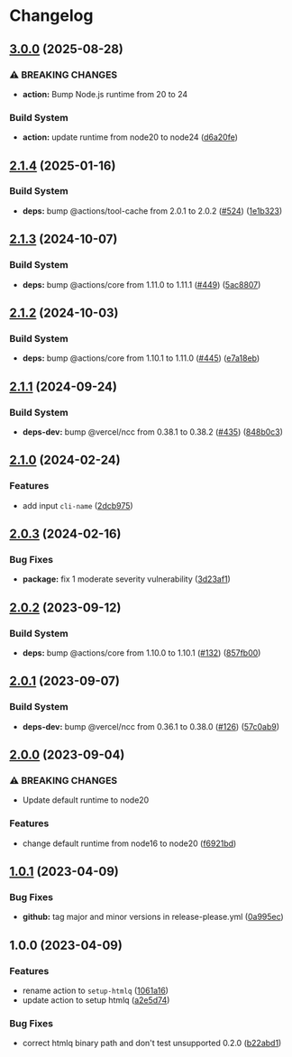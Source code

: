 # Changelog

## [3.0.0](https://github.com/remarkablemark/setup-htmlq/compare/v2.1.4...v3.0.0) (2025-08-28)


### ⚠ BREAKING CHANGES

* **action:** Bump Node.js runtime from 20 to 24

### Build System

* **action:** update runtime from node20 to node24 ([d6a20fe](https://github.com/remarkablemark/setup-htmlq/commit/d6a20fed44f2329d941ce05dd9b89adf740cd293))

## [2.1.4](https://github.com/remarkablemark/setup-htmlq/compare/v2.1.3...v2.1.4) (2025-01-16)


### Build System

* **deps:** bump @actions/tool-cache from 2.0.1 to 2.0.2 ([#524](https://github.com/remarkablemark/setup-htmlq/issues/524)) ([1e1b323](https://github.com/remarkablemark/setup-htmlq/commit/1e1b32312eb1d22f3a0cd3b51edbe9db224253bc))

## [2.1.3](https://github.com/remarkablemark/setup-htmlq/compare/v2.1.2...v2.1.3) (2024-10-07)


### Build System

* **deps:** bump @actions/core from 1.11.0 to 1.11.1 ([#449](https://github.com/remarkablemark/setup-htmlq/issues/449)) ([5ac8807](https://github.com/remarkablemark/setup-htmlq/commit/5ac8807767ea6527b42d654594dcc0ef969880d1))

## [2.1.2](https://github.com/remarkablemark/setup-htmlq/compare/v2.1.1...v2.1.2) (2024-10-03)


### Build System

* **deps:** bump @actions/core from 1.10.1 to 1.11.0 ([#445](https://github.com/remarkablemark/setup-htmlq/issues/445)) ([e7a18eb](https://github.com/remarkablemark/setup-htmlq/commit/e7a18eb1389d038949fb9074c61c4501024809bf))

## [2.1.1](https://github.com/remarkablemark/setup-htmlq/compare/v2.1.0...v2.1.1) (2024-09-24)


### Build System

* **deps-dev:** bump @vercel/ncc from 0.38.1 to 0.38.2 ([#435](https://github.com/remarkablemark/setup-htmlq/issues/435)) ([848b0c3](https://github.com/remarkablemark/setup-htmlq/commit/848b0c3233301b1b0da915815315f820e2413954))

## [2.1.0](https://github.com/remarkablemark/setup-htmlq/compare/v2.0.3...v2.1.0) (2024-02-24)


### Features

* add input `cli-name` ([2dcb975](https://github.com/remarkablemark/setup-htmlq/commit/2dcb975a8b59f5a26a91f073ebe5f5f896f7d589))

## [2.0.3](https://github.com/remarkablemark/setup-htmlq/compare/v2.0.2...v2.0.3) (2024-02-16)


### Bug Fixes

* **package:** fix 1 moderate severity vulnerability ([3d23af1](https://github.com/remarkablemark/setup-htmlq/commit/3d23af17aecae36a2a2463f0164231315fc144b2))

## [2.0.2](https://github.com/remarkablemark/setup-htmlq/compare/v2.0.1...v2.0.2) (2023-09-12)


### Build System

* **deps:** bump @actions/core from 1.10.0 to 1.10.1 ([#132](https://github.com/remarkablemark/setup-htmlq/issues/132)) ([857fb00](https://github.com/remarkablemark/setup-htmlq/commit/857fb00387df6d880f31281ee1b9f0f328aaac85))

## [2.0.1](https://github.com/remarkablemark/setup-htmlq/compare/v2.0.0...v2.0.1) (2023-09-07)


### Build System

* **deps-dev:** bump @vercel/ncc from 0.36.1 to 0.38.0 ([#126](https://github.com/remarkablemark/setup-htmlq/issues/126)) ([57c0ab9](https://github.com/remarkablemark/setup-htmlq/commit/57c0ab970ca5476f1f91995b0a2f44689fd7f745))

## [2.0.0](https://github.com/remarkablemark/setup-htmlq/compare/v1.0.1...v2.0.0) (2023-09-04)


### ⚠ BREAKING CHANGES

* Update default runtime to node20

### Features

* change default runtime from node16 to node20 ([f6921bd](https://github.com/remarkablemark/setup-htmlq/commit/f6921bdf25ec94850ebdcba972c18079c23f8ffc))

## [1.0.1](https://github.com/remarkablemark/setup-htmlq/compare/v1.0.0...v1.0.1) (2023-04-09)


### Bug Fixes

* **github:** tag major and minor versions in release-please.yml ([0a995ec](https://github.com/remarkablemark/setup-htmlq/commit/0a995ec1dfc9177bbb450f1539f5560a102ef9b5))

## 1.0.0 (2023-04-09)


### Features

* rename action to `setup-htmlq` ([1061a16](https://github.com/remarkablemark/setup-htmlq/commit/1061a16c6431e5f5016739321f676f295e2f0622))
* update action to setup htmlq ([a2e5d74](https://github.com/remarkablemark/setup-htmlq/commit/a2e5d7425dd02a86fa6b21abb84d999d300019fe))


### Bug Fixes

* correct htmlq binary path and don't test unsupported 0.2.0 ([b22abd1](https://github.com/remarkablemark/setup-htmlq/commit/b22abd1aba9f08d3e492efb2f05484a0ef046304))
